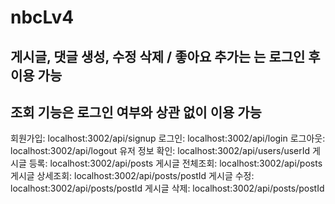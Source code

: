 # nbcLv4

<h2>게시글, 댓글 생성, 수정 삭제 / 좋아요 추가는 는 로그인 후 이용 가능</h2>
<h2>조회 기능은 로그인 여부와 상관 없이 이용 가능</h2>

회원가입: localhost:3002/api/signup
로그인: localhost:3002/api/login
로그아웃: localhost:3002/api/logout
유저 정보 확인: localhost:3002/api/users/userId
게시글 등록: localhost:3002/api/posts
게시글 전체조회: localhost:3002/api/posts
게시글 상세조회: localhost:3002/api/posts/postId
게시글 수정: localhost:3002/api/posts/postId
게시글 삭제: localhost:3002/api/posts/postId
